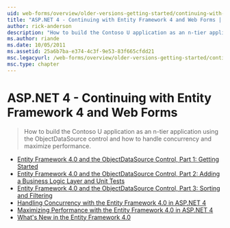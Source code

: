 ```yaml
---
uid: web-forms/overview/older-versions-getting-started/continuing-with-ef/index
title: "ASP.NET 4 - Continuing with Entity Framework 4 and Web Forms | Microsoft Docs"
author: rick-anderson
description: "How to build the Contoso U application as an n-tier application using the ObjectDataSource control and how to handle concurrency and maximize performance."
ms.author: riande
ms.date: 10/05/2011
ms.assetid: 25a6b7ba-e374-4c3f-9e53-83f665cfdd21
msc.legacyurl: /web-forms/overview/older-versions-getting-started/continuing-with-ef
msc.type: chapter
---
```

ASP.NET 4 - Continuing with Entity Framework 4 and Web Forms
====================
> How to build the Contoso U application as an n-tier application using the ObjectDataSource control and how to handle concurrency and maximize performance.


- [Entity Framework 4.0 and the ObjectDataSource Control, Part 1: Getting Started](using-the-entity-framework-and-the-objectdatasource-control-part-1-getting-started.md)
- [Entity Framework 4.0 and the ObjectDataSource Control, Part 2: Adding a Business Logic Layer and Unit Tests](using-the-entity-framework-and-the-objectdatasource-control-part-2-adding-a-business-logic-layer-and-unit-tests.md)
- [Entity Framework 4.0 and the ObjectDataSource Control, Part 3: Sorting and Filtering](using-the-entity-framework-and-the-objectdatasource-control-part-3-sorting-and-filtering.md)
- [Handling Concurrency with the Entity Framework 4.0 in ASP.NET 4](handling-concurrency-with-the-entity-framework-in-an-asp-net-web-application.md)
- [Maximizing Performance with the Entity Framework 4.0 in ASP.NET 4](maximizing-performance-with-the-entity-framework-in-an-asp-net-web-application.md)
- [What's New in the Entity Framework 4.0](what-s-new-in-the-entity-framework-4.md)
